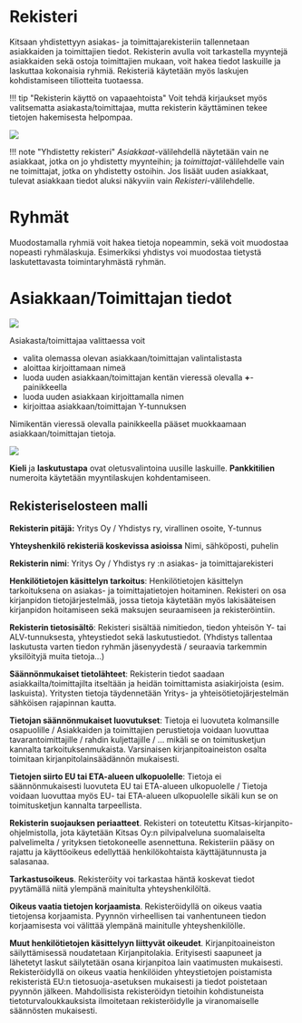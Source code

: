 # Rekisteri

Kitsaan yhdistettyyn asiakas- ja toimittajarekisteriin tallennetaan asiakkaiden ja toimittajien tiedot. Rekisterin avulla voit tarkastella myyntejä asiakkaiden sekä ostoja toimittajien mukaan, voit hakea tiedot laskuille ja laskuttaa kokonaisia ryhmiä. Rekisteriä käytetään myös laskujen kohdistamiseen tiliotteita tuotaessa.

!!! tip "Rekisterin käyttö on vapaaehtoista"
    Voit tehdä kirjaukset myös valitsematta asiakasta/toimittajaa, mutta rekisterin käyttäminen tekee tietojen hakemisesta helpompaa.

![](rekisteri.png)

!!! note "Yhdistetty rekisteri"
    *Asiakkaat*-välilehdellä näytetään vain ne asiakkaat, jotka on jo yhdistetty myynteihin; ja *toimittajat*-välilehdelle vain ne toimittajat, jotka on yhdistetty ostoihin. Jos lisäät uuden asiakkaat, tulevat asiakkaan tiedot aluksi näkyviin vain *Rekisteri*-välilehdelle.

# Ryhmät

Muodostamalla ryhmiä voit hakea tietoja nopeammin, sekä voit muodostaa nopeasti ryhmälaskuja. Esimerkiksi yhdistys voi muodostaa tietystä laskutettavasta toimintaryhmästä ryhmän.

# Asiakkaan/Toimittajan tiedot

![](../../kirjaus/menotulo/toimittajarivi.png)

Asiakasta/toimittajaa valittaessa voit

- valita olemassa olevan asiakkaan/toimittajan valintalistasta
- aloittaa kirjoittamaan nimeä
- luoda uuden asiakkaan/toimittajan kentän vieressä olevalla **+**-painikkeella
- luoda uuden asiakkaan kirjoittamalla nimen
- kirjoittaa asiakkaan/toimittajan Y-tunnuksen

Nimikentän vieressä olevalla painikkeella pääset muokkaamaan asiakkaan/toimittajan tietoja.

![](tiedot.png)

**Kieli** ja **laskutustapa** ovat oletusvalintoina uusille laskuille. **Pankkitilien** numeroita käytetään myyntilaskujen kohdentamiseen.

## Rekisteriselosteen malli

**Rekisterin pitäjä:** Yritys Oy / Yhdistys ry, virallinen osoite, Y-tunnus

**Yhteyshenkilö rekisteriä koskevissa asioissa** Nimi, sähköposti, puhelin

**Rekisterin nimi**: Yritys Oy / Yhdistys ry :n asiakas- ja toimittajarekisteri

**Henkilötietojen käsittelyn tarkoitus**: Henkilötietojen käsittelyn tarkoituksena on asiakas- ja toimittajatietojen hoitaminen. Rekisteri on osa kirjanpidon tietojärjestelmää, jossa tietoja käytetään myös lakisääteisen kirjanpidon hoitamiseen sekä maksujen seuraamiseen ja rekisteröintiin.

**Rekisterin tietosisältö**: Rekisteri sisältää nimitiedon, tiedon yhteisön Y- tai ALV-tunnuksesta, yhteystiedot sekä laskutustiedot. (Yhdistys tallentaa laskutusta varten tiedon ryhmän jäsenyydestä / seuraavia tarkemmin yksilöityjä muita tietoja...)

**Säännönmukaiset tietolähteet**: Rekisterin tiedot saadaan asiakkailta/toimittajilta itseltään ja heidän toimittamista asiakirjoista (esim. laskuista). Yritysten tietoja täydennetään Yritys- ja yhteisötietojärjestelmän sähköisen rajapinnan kautta.

**Tietojan säännönmukaiset luovutukset**: Tietoja ei luovuteta kolmansille osapuolille / Asiakkaiden ja toimittajien perustietoja voidaan luovuttaa tavarantoimittajille / rahdin kuljettajille / ... mikäli se on toimitusketjun kannalta tarkoituksenmukaista. Varsinaisen kirjanpitoaineiston osalta toimitaan kirjanpitolainsäädännön mukaisesti.

**Tietojen siirto EU tai ETA-alueen ulkopuolelle**: Tietoja ei säännönmukaisesti luovuteta EU tai ETA-alueen ulkopuolelle / Tietoja voidaan luovuttaa myös EU- tai ETA-alueen ulkopuolelle sikäli kun se on toimitusketjun kannalta tarpeellista.

**Rekisterin suojauksen periaatteet**. Rekisteri on toteutettu Kitsas-kirjanpito-ohjelmistolla, jota käytetään Kitsas Oy:n pilvipalveluna suomalaiselta palvelimelta / yrityksen tietokoneelle asennettuna. Rekisteriin pääsy on rajattu ja käyttöoikeus edellyttää henkilökohtaista käyttäjätunnusta ja salasanaa.

**Tarkastusoikeus**. Rekisteröity voi tarkastaa häntä koskevat tiedot pyytämällä niitä ylempänä mainitulta yhteyshenkilöltä.

**Oikeus vaatia tietojen korjaamista**. Rekisteröidyllä on oikeus vaatia tietojensa korjaamista. Pyynnön virheellisen tai vanhentuneen tiedon korjaamisesta voi välittää ylempänä mainitulle yhteyshenkilölle.

**Muut henkilötietojen käsittelyyn liittyvät oikeudet**. Kirjanpitoaineiston säilyttämisessä noudatetaan Kirjanpitolakia. Erityisesti saapuneet ja lähetetyt laskut säilytetään osana kirjanpitoa lain vaatimusten mukaisesti. Rekisteröidyllä on oikeus vaatia henkilöiden yhteystietojen poistamista rekisteristä EU:n tietosuoja-asetuksen mukaisesti ja tiedot poistetaan pyynnön jälkeen. Mahdollisista rekisteröidyn tietoihin kohdistuneista tietoturvaloukkauksista ilmoitetaan rekisteröidylle ja viranomaiselle säännösten mukaisesti.
